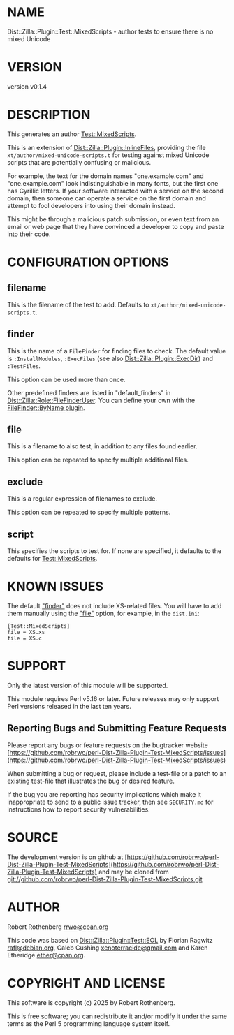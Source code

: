 # NAME

Dist::Zilla::Plugin::Test::MixedScripts - author tests to ensure there is no mixed Unicode

# VERSION

version v0.1.4

# DESCRIPTION

This generates an author [Test::MixedScripts](https://metacpan.org/pod/Test%3A%3AMixedScripts).

This is an extension of [Dist::Zilla::Plugin::InlineFiles](https://metacpan.org/pod/Dist%3A%3AZilla%3A%3APlugin%3A%3AInlineFiles), providing the file `xt/author/mixed-unicode-scripts.t` for
testing against mixed Unicode scripts that are potentially confusing or malicious.

For example, the text for the domain names "оnе.example.com" and "one.example.com" look indistinguishable in many fonts,
but the first one has Cyrillic letters.  If your software interacted with a service on the second domain, then someone
can operate a service on the first domain and attempt to fool developers into using their domain instead.

This might be through a malicious patch submission, or even text from an email or web page that they have convinced a
developer to copy and paste into their code.

# CONFIGURATION OPTIONS

## filename

This is the filename of the test to add. Defaults to `xt/author/mixed-unicode-scripts.t`.

## finder

This is the name of a `FileFinder` for finding files to check. The default value is `:InstallModules`, `:ExecFiles` (see also
[Dist::Zilla::Plugin::ExecDir](https://metacpan.org/pod/Dist%3A%3AZilla%3A%3APlugin%3A%3AExecDir)) and `:TestFiles`.

This option can be used more than once.

Other predefined finders are listed in "default\_finders" in [Dist::Zilla::Role::FileFinderUser](https://metacpan.org/pod/Dist%3A%3AZilla%3A%3ARole%3A%3AFileFinderUser).
You can define your own with the [FileFinder::ByName plugin](https://metacpan.org/pod/Dist%3A%3AZilla%3A%3APlugin%3A%3AFileFinder%3A%3AByName).

## file

This is a filename to also test, in addition to any files found earlier.

This option can be repeated to specify multiple additional files.

## exclude

This is a regular expression of filenames to exclude.

This option can be repeated to specify multiple patterns.

## script

This specifies the scripts to test for.  If none are specified, it defaults to the defaults for [Test::MixedScripts](https://metacpan.org/pod/Test%3A%3AMixedScripts).

# KNOWN ISSUES

The default ["finder"](#finder) does not include XS-related files. You will have to add them manually using the ["file"](#file) option,
for example, in the `dist.ini`:

```
[Test::MixedScripts]
file = XS.xs
file = XS.c
```

# SUPPORT

Only the latest version of this module will be supported.

This module requires Perl v5.16 or later.  Future releases may only support Perl versions released in the last ten
years.

## Reporting Bugs and Submitting Feature Requests

Please report any bugs or feature requests on the bugtracker website
[https://github.com/robrwo/perl-Dist-Zilla-Plugin-Test-MixedScripts/issues](https://github.com/robrwo/perl-Dist-Zilla-Plugin-Test-MixedScripts/issues)

When submitting a bug or request, please include a test-file or a
patch to an existing test-file that illustrates the bug or desired
feature.

If the bug you are reporting has security implications which make it inappropriate to send to a public issue tracker,
then see `SECURITY.md` for instructions how to report security vulnerabilities.

# SOURCE

The development version is on github at [https://github.com/robrwo/perl-Dist-Zilla-Plugin-Test-MixedScripts](https://github.com/robrwo/perl-Dist-Zilla-Plugin-Test-MixedScripts)
and may be cloned from [git://github.com/robrwo/perl-Dist-Zilla-Plugin-Test-MixedScripts.git](git://github.com/robrwo/perl-Dist-Zilla-Plugin-Test-MixedScripts.git)

# AUTHOR

Robert Rothenberg <rrwo@cpan.org>

This code was based on [Dist::Zilla::Plugin::Test::EOL](https://metacpan.org/pod/Dist%3A%3AZilla%3A%3APlugin%3A%3ATest%3A%3AEOL) by Florian Ragwitz <rafl@debian.org>, Caleb Cushing
<xenoterracide@gmail.com> and Karen Etheridge <ether@cpan.org>.

# COPYRIGHT AND LICENSE

This software is copyright (c) 2025 by Robert Rothenberg.

This is free software; you can redistribute it and/or modify it under
the same terms as the Perl 5 programming language system itself.
